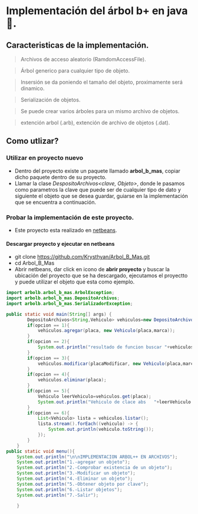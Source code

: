 # Implementación del árbol b+ en java :deciduous_tree:.

## Caracteristicas de la implementación.

> Archivos de acceso aleatorio (RamdomAccessFile).

> Árbol generico para cualquier tipo de objeto.

> Insersión se da poniendo el tamaño del objeto, proximamente será dinamico.

> Serialización de objetos.

> Se puede crear varios árboles para un mismo archivo de objetos.

> extención arbol (.arb), extención de archivo de objetos (.dat).


## Como utlizar?

### Utilizar en proyecto nuevo

- Dentro del proyecto existe un paquete llamado **arbol_b_mas**, copiar dicho
paquete dentro de su proyecto.
- Llamar la clase _DespositoArchivos<clave, Objeto>_, donde le pasamos como parametros
la clave que puede ser de cualquier tipo de dato y siguiente el objeto que se desea 
guardar, guiarse en la implementación que se encuentra a continuación.

### Probar la implementación de este proyecto.

- Este proyecto esta realizado en [netbeans](https://netbeans.org/downloads/).

#### Descargar proyecto y ejecutar en netbeans
- git clone https://github.com/Krysthyan/Arbol_B_Mas.git
- cd Arbol_B_Mas
- Abrir netbeans, dar click en icono de **abrir proyecto** y buscar la ubicación 
del proyecto que se ha descargado, ejecutamos el proyectto  y puede utilizar el objeto que 
esta como ejemplo.

```java
import arbolb.arbol_b_mas.ArbolException;
import arbolb.arbol_b_mas.DepositoArchivos;
import arbolb.arbol_b_mas.SerializadorException;

public static void main(String[] args) {
        DepositoArchivos<String,Vehiculo> vehiculos=new DepositoArchivos("src/","vehiculos",1000);
        if(opcion == 1){
            vehiculos.agregar(placa, new Vehiculo(placa,marca));
        }
        if(opcion == 2){
            System.out.println("resultado de funcion buscar "+vehiculos.exists(placa));
        }
        if(opcion == 3){
            vehiculos.modificar(placaModificar, new Vehiculo(placa,marca));
        }
        if(opcion == 4){
            vehiculos.eliminar(placa);
        }
        if(opcion == 5){
            Vehiculo leerVehiculo=vehiculos.get(placa);
            System.out.println("Vehiculo de clace abs   "+leerVehiculo.toString());
        }
        if(opcion == 6){
            List<Vehiculo> lista = vehiculos.listar();
            lista.stream().forEach((vehiculo) -> {
                System.out.println(vehiculo.toString());
            });
        }
    }
public static void menu(){
    System.out.println("\n\nIMPLEMENTACION ARBOL++ EN ARCHIVOS");
    System.out.println("1.-agregar un objeto");
    System.out.println("2.-Comprobar existencia de un objeto");
    System.out.println("3.-Modificar un objeto");
    System.out.println("4.-Eliminar un objeto");
    System.out.println("5.-Obtener objeto por clave");
    System.out.println("6.-Listar objetos");
    System.out.println("7.-Salir");
        
    }
```
